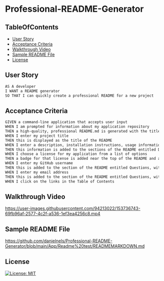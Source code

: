 # Professional-README-Generator

 ## TableOfContents
  * [User Story](#user-story)
  * [Acceptance Criteria](#acceptance-criteria )
  * [Walkthrough Video](#walkthrough-video)
  * [Sample README File ](#sample-readme-file)
  * [License](#license)
  
## User Story

```md
AS A developer
I WANT a README generator
SO THAT I can quickly create a professional README for a new project
```

## Acceptance Criteria

```md
GIVEN a command-line application that accepts user input
WHEN I am prompted for information about my application repository
THEN a high-quality, professional README.md is generated with the title of my project and sections entitled Description, Table of Contents, Installation, Usage, License, Contributing, Tests, and Questions
WHEN I enter my project title
THEN this is displayed as the title of the README
WHEN I enter a description, installation instructions, usage information, contribution guidelines, and test instructions
THEN this information is added to the sections of the README entitled Description, Installation, Usage, Contributing, and Tests
WHEN I choose a license for my application from a list of options
THEN a badge for that license is added near the top of the README and a notice is added to the section of the README entitled License that explains which license the application is covered under
WHEN I enter my GitHub username
THEN this is added to the section of the README entitled Questions, with a link to my GitHub profile
WHEN I enter my email address
THEN this is added to the section of the README entitled Questions, with instructions on how to reach me with additional questions
WHEN I click on the links in the Table of Contents
```

## Walkthrough Video

https://user-images.githubusercontent.com/94213022/153736743-69fb96af-2577-4c2f-a536-1ef3ea4256c8.mp4

## Sample README File 

https://github.com/danielnels/Professional-README-Generator/blob/main/App/Readme%20test/READMEMARKDOWN.md


## License

[![License: MIT](https://img.shields.io/badge/License-MIT-yellow.svg)](https://opensource.org/licenses/MIT)






